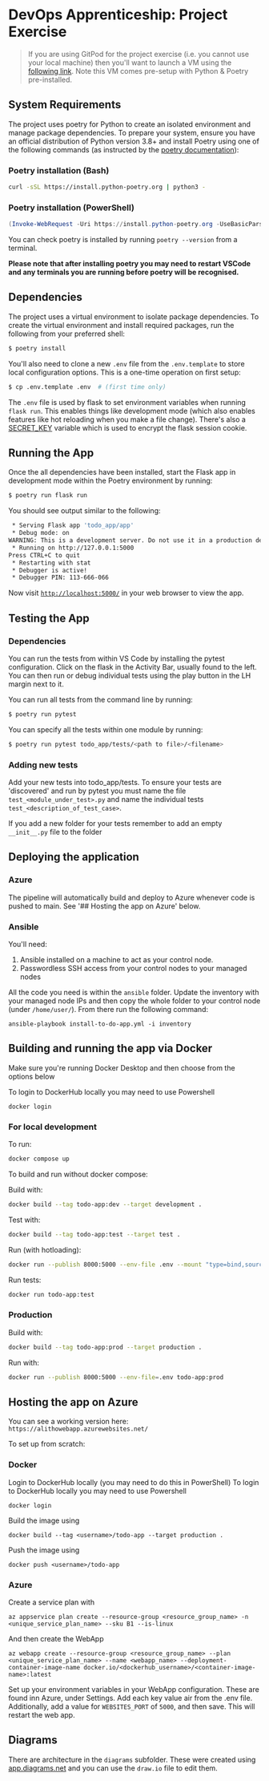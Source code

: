# DevOps Apprenticeship: Project Exercise

> If you are using GitPod for the project exercise (i.e. you cannot use your local machine) then you'll want to launch a VM using the [following link](https://gitpod.io/#https://github.com/CorndelWithSoftwire/DevOps-Course-Starter). Note this VM comes pre-setup with Python & Poetry pre-installed.

## System Requirements

The project uses poetry for Python to create an isolated environment and manage package dependencies. To prepare your system, ensure you have an official distribution of Python version 3.8+ and install Poetry using one of the following commands (as instructed by the [poetry documentation](https://python-poetry.org/docs/#system-requirements)):

### Poetry installation (Bash)

```bash
curl -sSL https://install.python-poetry.org | python3 -
```

### Poetry installation (PowerShell)

```powershell
(Invoke-WebRequest -Uri https://install.python-poetry.org -UseBasicParsing).Content | py -
```

You can check poetry is installed by running `poetry --version` from a terminal.

**Please note that after installing poetry you may need to restart VSCode and any terminals you are running before poetry will be recognised.**

## Dependencies

The project uses a virtual environment to isolate package dependencies. To create the virtual environment and install required packages, run the following from your preferred shell:

```bash
$ poetry install
```

You'll also need to clone a new `.env` file from the `.env.template` to store local configuration options. This is a one-time operation on first setup:

```bash
$ cp .env.template .env  # (first time only)
```

The `.env` file is used by flask to set environment variables when running `flask run`. This enables things like development mode (which also enables features like hot reloading when you make a file change). There's also a [SECRET_KEY](https://flask.palletsprojects.com/en/2.3.x/config/#SECRET_KEY) variable which is used to encrypt the flask session cookie.

## Running the App

Once the all dependencies have been installed, start the Flask app in development mode within the Poetry environment by running:
```bash
$ poetry run flask run
```

You should see output similar to the following:
```bash
 * Serving Flask app 'todo_app/app'
 * Debug mode: on
WARNING: This is a development server. Do not use it in a production deployment. Use a production WSGI server instead.
 * Running on http://127.0.0.1:5000
Press CTRL+C to quit
 * Restarting with stat
 * Debugger is active!
 * Debugger PIN: 113-666-066
```
Now visit [`http://localhost:5000/`](http://localhost:5000/) in your web browser to view the app.

## Testing the App
### Dependencies

You can run the tests from within VS Code by installing the pytest configuration. Click on the flask in the Activity Bar, usually found to the left. You can then run or debug individual tests using the play button in the LH margin next to it.

You can run all tests from the command line by running:

```bash
$ poetry run pytest
```

You can specify all the tests within one module by running:

```bash
$ poetry run pytest todo_app/tests/<path to file>/<filename>
```

### Adding new tests
Add your new tests into todo_app/tests. To ensure your tests are 'discovered' and run by pytest you must name the file ```test_<module_under_test>.py``` and name the individual tests ```test_<description_of_test_case>```.

If you add a new folder for your tests remember to add an empty ```__init__.py``` file to the folder

## Deploying the application
### Azure
The pipeline will automatically build and deploy to Azure whenever code is pushed to main. See '## Hosting the app on Azure' below.

### Ansible
You'll need: 
1. Ansible installed on a machine to act as your control node.
2. Passwordless SSH access from your control nodes to your managed nodes

All the code you need is within the ```ansible``` folder. Update the inventory with your managed node IPs and then copy the whole folder to your control node (under ```/home/user/```). From there run the following command:
```
ansible-playbook install-to-do-app.yml -i inventory
```

## Building and running the app via Docker
Make sure you're running Docker Desktop and then choose from the options below

To login to DockerHub locally you may need to use Powershell
```
docker login
```

### For local development
To run:
```bash
docker compose up
```

To build and run without docker compose:

Build with:
```bash
docker build --tag todo-app:dev --target development .
```

Test with:
```bash
docker build --tag todo-app:test --target test .
```

Run (with hotloading):
```bash
docker run --publish 8000:5000 --env-file .env --mount "type=bind,source=$(pwd)/todo_app,target=/app/todo_app" todo-app:dev
```

Run tests:
```bash
docker run todo-app:test
```

### Production
Build with: 
```bash
docker build --tag todo-app:prod --target production .
```
Run with:
```bash
docker run --publish 8000:5000 --env-file=.env todo-app:prod
```

## Hosting the app on Azure
You can see a working version here:
`https://alithowebapp.azurewebsites.net/`

To set up from scratch:
### Docker
Login to DockerHub locally (you may need to do this in PowerShell)
To login to DockerHub locally you may need to use Powershell
```
docker login
```

Build the image using
```
docker build --tag <username>/todo-app --target production .
```

Push the image using
```
docker push <username>/todo-app
```

### Azure
Create a service plan with 
```
az appservice plan create --resource-group <resource_group_name> -n <unique_service_plan_name> --sku B1 --is-linux
```

And then create the WebApp
```
az webapp create --resource-group <resource_group_name> --plan <unique_service_plan_name> --name <webapp_name> --deployment-container-image-name docker.io/<dockerhub_username>/<container-image-name>:latest
```

Set up your environment variables in your WebApp configuration. These are found inn Azure, under Settings. Add each key value air from the .env file. Additionally, add a value for `WEBSITES_PORT` of `5000`, and then save. This will restart the web app.


## Diagrams
There are architecture in the `diagrams` subfolder. These were created using [app.diagrams.net](https://app.diagrams.net/) and you can use the `draw.io` file to edit them.

